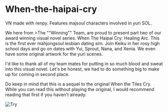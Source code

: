 # When-the-haipai-cry
VN made with renpy. Features majsoul characters involved in yuri SOL.

We here from >The ""Winning"" Team, are proud to present part two of our award winning visual novel series. When The Haipai Cry: Healing Arc. This is the first ever mahjongsoul lesbian dating sim. Join Keiku in her rosy high school days and go on dates with Yui, Sprout, Nana, and Xenia. We even have some original artwork for the yuri scenes. 

I'd like to thank all of my team mates for putting in so much blood and sweat into this visual novel. Let's be honest, we had to do something big to make up for coming in second place. 

Do keep in mind that this is a sequel to the original When the Tiles Cry. While you can read this without playing the original, I would recommend reading that first if you haven't already. 


![Try](https://github.com/watterle/When-the-haipai-cry-majsoul/blob/master/game/screen/1.png?raw=true "Optional Title")
